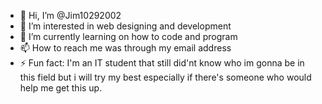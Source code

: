 - 👋 Hi, I’m @Jim10292002
- 👀 I’m interested in web designing and development
- 🌱 I’m currently learning on how to code and program
- 📫 How to reach me was through my email address
- ⚡ Fun fact: I'm an IT student that still did'nt know who im gonna be in this field but i will try my best especially if there's someone who would help me get this up.

<!---
Jim10292002/Jim10292002 is a ✨ special ✨ repository because its `README.md` (this file) appears on your GitHub profile.
You can click the Preview link to take a look at your changes.
--->
